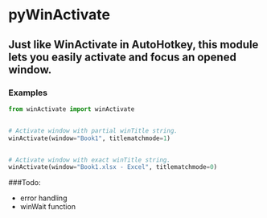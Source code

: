# pyWinActivate

## Just like WinActivate in AutoHotkey, this module lets you easily activate and focus an opened window.


### Examples
```py
from winActivate import winActivate


# Activate window with partial winTitle string.
winActivate(window="Book1", titlematchmode=1)


# Activate window with exact winTitle string.
winActivate(window="Book1.xlsx - Excel", titlematchmode=0)

```


###Todo:
* error handling
* winWait function
